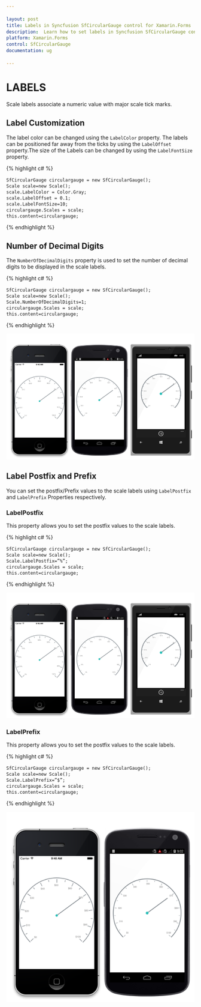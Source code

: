 ```yaml
---

layout: post
title: Labels in Syncfusion SfCircularGauge control for Xamarin.Forms
description:  Learn how to set labels in Syncfusion SfCircularGauge control
platform: Xamarin.Forms
control: SfCircularGauge
documentation: ug

---
```


# LABELS

Scale labels associate a numeric value with major scale tick marks.

## Label Customization

The label color can be changed using the `LabelColor` property. The labels can be positioned far away from the ticks by using the `LabelOffset` property.The size of the Labels can be changed by using the `LabelFontSize` property.

{% highlight c# %}

    SfCircularGauge circulargauge = new SfCircularGauge();
    Scale scale=new Scale();
    scale.LabelColor = Color.Gray;
    scale.LabelOffset = 0.1;
    scale.LabelFontSize=10;
    circulargauge.Scales = scale;
    this.content=circulargauge;
    
{% endhighlight %}

## Number of Decimal Digits

The `NumberOfDecimalDigits` property is used to set the number of decimal digits to be displayed in the scale labels.

{% highlight c# %}

    SfCircularGauge circulargauge = new SfCircularGauge();
    Scale scale=new Scale();
    Scale.NumberOfDecimalDigits=1;
    circulargauge.Scales = scale;
    this.content=circulargauge;
    
{% endhighlight %}

![](labels_images/label-customization/label-customization.png)

## Label Postfix and Prefix

You can set the postfix/Prefix values to the scale labels using `LabelPostfix` and `LabelPrefix` Properties respectively.

### LabelPostfix

This property allows you to set the postfix values to the scale labels.

{% highlight c# %}

    SfCircularGauge circulargauge = new SfCircularGauge();
    Scale scale=new Scale();
    Scale.LabelPostfix=”%”;
    circulargauge.Scales = scale;
    this.content=circulargauge;
    
{% endhighlight %}

![](labels_images/label-postfix/label-postfix.png)

### LabelPrefix
This property allows you to set the postfix values to the scale labels.

{% highlight c# %}

    SfCircularGauge circulargauge = new SfCircularGauge();
    Scale scale=new Scale();
    Scale.LabelPrefix=”$”;
    circulargauge.Scales = scale;
    this.content=circulargauge;
    
{% endhighlight %}

![](labels_images/label-prefix/label-prefix.png)
